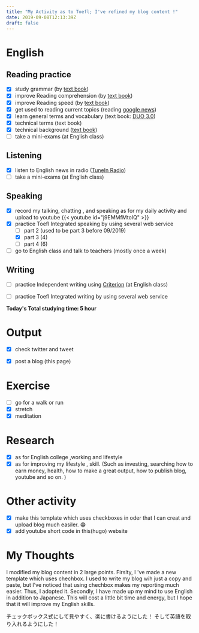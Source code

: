 ```yaml
---
title: "My Activity as to Toefl; I've refined my blog content !"
date: 2019-09-08T12:13:39Z
draft: false
---
```


# English

## Reading practice

- [x] study grammar (by [text book](https://www.amazon.co.jp/dp/4896808371/))
- [x] improve Reading  comprehension (by [text book](https://www.amazon.co.jp/dp/4010323310/))
- [x] improve Reading speed (by [text book](https://www.amazon.co.jp/dp/4862902014/))
- [x] get used to reading current topics (reading [google news](https://news.google.com/))
- [x] learn general terms and  vocabulary (text book: [DUO 3.0](https://www.amazon.co.jp/dp/4900790052/))
- [x] technical terms (text book)
- [x] technical background ([text book](https://www.amazon.co.jp/dp/B010F8HNT2/))
- [ ] take a mini-exams (at English class)

## Listening

- [x] listen to English news in radio ([TuneIn Radio](https://tunein.com))
- [ ] take a mini-exams (at English class)

## Speaking

- [x] record my talking, chatting , and speaking as for my daily activity and upload to youtube
  {{< youtube id="j9EMMfMtoIQ" >}}
- [x] practice Toefl Integrated speaking  by using several web service
  - [ ] part 2 (used to be part 3 before 09/2019)
  - [x] part 3 (4)
  - [ ] part 4 (6)
- [ ] go to English class and talk to teachers (mostly once a week)

## Writing

- [ ] practice Independent writing using [Criterion](https://criterion.ets.org/criterion/default.aspx) (at English class)
- [ ] practice Toefl Integrated writing by using several web service



**Today's Total studying time:   5   hour**



# Output

- [x] check twitter and tweet
- [x] post a blog (this page)



# Exercise

- [ ] go for a walk or run
- [x] stretch
- [x] meditation

# Research

- [x] as for English college ,working and lifestyle
- [x] as for improving my lifestyle , skill. (Such as investing, searching how to earn money, health, how to make a great output, how to publish blog, youtube and so on. )

# Other activity

- [x] make this template which uses checkboxes in oder that I can creat and upload blog much easiler. 😁
- [x] add youtube short code in this(hugo) website

# My Thoughts

I modified my blog content in 2 large points. 
Firslty, I 've made a new template which uses chechbox.   I used to write my blog wih just a copy and paste, but I've noticed that using chechbox makes my reporting much easier. Thus, I adopted it.
Secondly, I have made up my mind to use English in addition to  Japanese. This will cost a little bit time and energy, but I hope that it will improve my English skills. 

チェックボックス式にして見やすく、楽に書けるようにした！
そして英語を取り入れるようにした！